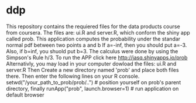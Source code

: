# ddp

This repository contains the requiered files for the data products course from coursera.
The files are: ui.R and server.R, which conform the shiny app  called prob.
This application computes the probability under the standar normal pdf between two points a and b
If a=-inf, then  you should put a=-3. Also, if b=inf, you shuold put b=3. The calculus were done by using the
Simpson's Rule h/3.
To run the APP click here http://jasq.shinyapps.io/prob
Alternativly, you  may load in your computer dowload the files: ui.R and server.R
Then Create a new directory named 'prob' and place both files there. Then enter the following lines on your R console.
setwd("/your_path_to_prob/prob/..") # position yourself on prob's parent directory, finally
runApp("prob", launch.browser=1) # run application on default browser
